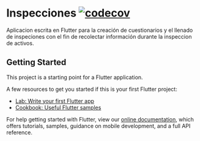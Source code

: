 # Inspecciones [![codecov](https://codecov.io/gh/gomac-un/app_inspecciones/branch/actualizacion_flutter/graph/badge.svg?token=CCRFGYBVVN)](https://codecov.io/gh/gomac-un/app_inspecciones)

Aplicacion escrita en Flutter para la creación de cuestionarios y el llenado de inspeciones con el fin de recolectar información durante la inspeccion de activos.

## Getting Started

This project is a starting point for a Flutter application.

A few resources to get you started if this is your first Flutter project:

- [Lab: Write your first Flutter app](https://flutter.dev/docs/get-started/codelab)
- [Cookbook: Useful Flutter samples](https://flutter.dev/docs/cookbook)

For help getting started with Flutter, view our
[online documentation](https://flutter.dev/docs), which offers tutorials,
samples, guidance on mobile development, and a full API reference.
